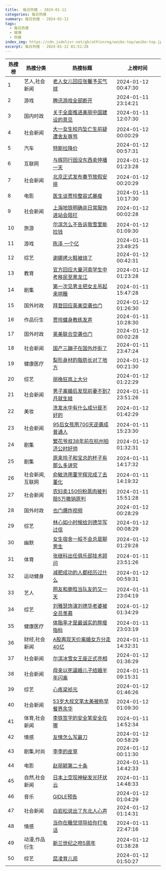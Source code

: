 ```yaml
---
title:  每日热搜 - 2024-01-12
categories: 每日热搜
summary: 每日热搜 - 2024-01-12
tags:
  - 每日热搜
  - 微博
  - 热搜
index_img: https://cdn.jsdelivr.net/gh/athlonreg/weibo-top/weibo-top.jpeg
excerpt: 每日热搜 - 2024-01-12 01:51:28
---
```


| 热搜榜 | 热搜分类 | 热搜标题 | 上榜时间 |
| --- | --- | --- | --- |
| 1 | 艺人,社会新闻 | [老人女儿回应张馨予买气球](https://s.weibo.com/weibo%3Fq%3D%2523%E8%80%81%E4%BA%BA%E5%A5%B3%E5%84%BF%E5%9B%9E%E5%BA%94%E5%BC%A0%E9%A6%A8%E4%BA%88%E4%B9%B0%E6%B0%94%E7%90%83%2523) | 2024-01-12 00:47:30 | 
| 2 | 游戏 | [腾讯游戏全部断开](https://s.weibo.com/weibo%3Fq%3D%2523%E8%85%BE%E8%AE%AF%E6%B8%B8%E6%88%8F%E5%85%A8%E9%83%A8%E6%96%AD%E5%BC%80%2523) | 2024-01-11 23:14:21 | 
| 3 | 国内时政 | [关于全面推进美丽中国建设的意见](https://s.weibo.com/weibo%3Fq%3D%2523%E5%85%B3%E4%BA%8E%E5%85%A8%E9%9D%A2%E6%8E%A8%E8%BF%9B%E7%BE%8E%E4%B8%BD%E4%B8%AD%E5%9B%BD%E5%BB%BA%E8%AE%BE%E7%9A%84%E6%84%8F%E8%A7%81%2523) | 2024-01-11 12:07:30 | 
| 4 | 社会新闻 | [大一女生校内坠亡生前疑遭舍友辱骂](https://s.weibo.com/weibo%3Fq%3D%2523%E5%A4%A7%E4%B8%80%E5%A5%B3%E7%94%9F%E6%A0%A1%E5%86%85%E5%9D%A0%E4%BA%A1%E7%94%9F%E5%89%8D%E7%96%91%E9%81%AD%E8%88%8D%E5%8F%8B%E8%BE%B1%E9%AA%82%2523) | 2024-01-12 00:00:29 | 
| 5 | 汽车 | [特斯拉降价](https://s.weibo.com/weibo%3Fq%3D%2523%E7%89%B9%E6%96%AF%E6%8B%89%E9%99%8D%E4%BB%B7%2523) | 2024-01-12 00:57:31 | 
| 6 | 互联网 | [与辉同行因没东西卖停播一天](https://s.weibo.com/weibo%3Fq%3D%2523%E4%B8%8E%E8%BE%89%E5%90%8C%E8%A1%8C%E5%9B%A0%E6%B2%A1%E4%B8%9C%E8%A5%BF%E5%8D%96%E5%81%9C%E6%92%AD%E4%B8%80%E5%A4%A9%2523) | 2024-01-12 01:23:28 | 
| 7 | 社会新闻 | [北京正式发布春节放假安排](https://s.weibo.com/weibo%3Fq%3D%2523%E5%8C%97%E4%BA%AC%E6%AD%A3%E5%BC%8F%E5%8F%91%E5%B8%83%E6%98%A5%E8%8A%82%E6%94%BE%E5%81%87%E5%AE%89%E6%8E%92%2523) | 2024-01-12 00:20:29 | 
| 8 | 电影 | [医生谈贾玲整容式暴瘦](https://s.weibo.com/weibo%3Fq%3D%2523%E5%8C%BB%E7%94%9F%E8%B0%88%E8%B4%BE%E7%8E%B2%E6%95%B4%E5%AE%B9%E5%BC%8F%E6%9A%B4%E7%98%A6%2523) | 2024-01-11 10:17:30 | 
| 9 | 社会新闻 | [上海地铁明确非日常服饰进站会阻拦](https://s.weibo.com/weibo%3Fq%3D%2523%E4%B8%8A%E6%B5%B7%E5%9C%B0%E9%93%81%E6%98%8E%E7%A1%AE%E9%9D%9E%E6%97%A5%E5%B8%B8%E6%9C%8D%E9%A5%B0%E8%BF%9B%E7%AB%99%E4%BC%9A%E9%98%BB%E6%8B%A6%2523) | 2024-01-12 00:02:28 | 
| 10 | 旅游 | [尔滨怎么不告诉我雪里能捡钱](https://s.weibo.com/weibo%3Fq%3D%2523%E5%B0%94%E6%BB%A8%E6%80%8E%E4%B9%88%E4%B8%8D%E5%91%8A%E8%AF%89%E6%88%91%E9%9B%AA%E9%87%8C%E8%83%BD%E6%8D%A1%E9%92%B1%2523) | 2024-01-12 01:09:30 | 
| 11 | 游戏 | [陈泽 一个亿](https://s.weibo.com/weibo%3Fq%3D%2523%E9%99%88%E6%B3%BD%20%E4%B8%80%E4%B8%AA%E4%BA%BF%2523) | 2024-01-11 23:49:25 | 
| 12 | 综艺 | [谢娜烤火鞋被烧了](https://s.weibo.com/weibo%3Fq%3D%2523%E8%B0%A2%E5%A8%9C%E7%83%A4%E7%81%AB%E9%9E%8B%E8%A2%AB%E7%83%A7%E4%BA%86%2523) | 2024-01-12 00:42:31 | 
| 13 | 教育 | [官方回应大量河南学生中考移民至黑龙江](https://s.weibo.com/weibo%3Fq%3D%2523%E5%AE%98%E6%96%B9%E5%9B%9E%E5%BA%94%E5%A4%A7%E9%87%8F%E6%B2%B3%E5%8D%97%E5%AD%A6%E7%94%9F%E4%B8%AD%E8%80%83%E7%A7%BB%E6%B0%91%E8%87%B3%E9%BB%91%E9%BE%99%E6%B1%9F%2523) | 2024-01-12 01:23:28 | 
| 14 | 剧集 | [第一次见男主把女主吊起来哄睡](https://s.weibo.com/weibo%3Fq%3D%2523%E7%AC%AC%E4%B8%80%E6%AC%A1%E8%A7%81%E7%94%B7%E4%B8%BB%E6%8A%8A%E5%A5%B3%E4%B8%BB%E5%90%8A%E8%B5%B7%E6%9D%A5%E5%93%84%E7%9D%A1%2523) | 2024-01-11 15:47:28 | 
| 15 | 国外时政 | [拜登回应英美空袭也门](https://s.weibo.com/weibo%3Fq%3D%2523%E6%8B%9C%E7%99%BB%E5%9B%9E%E5%BA%94%E8%8B%B1%E7%BE%8E%E7%A9%BA%E8%A2%AD%E4%B9%9F%E9%97%A8%2523) | 2024-01-12 01:26:30 | 
| 16 | 作品衍生 | [贾玲健身教练发声](https://s.weibo.com/weibo%3Fq%3D%2523%E8%B4%BE%E7%8E%B2%E5%81%A5%E8%BA%AB%E6%95%99%E7%BB%83%E5%8F%91%E5%A3%B0%2523) | 2024-01-11 10:28:30 | 
| 17 | 国外时政 | [英美联合空袭也门](https://s.weibo.com/weibo%3Fq%3D%2523%E8%8B%B1%E7%BE%8E%E8%81%94%E5%90%88%E7%A9%BA%E8%A2%AD%E4%B9%9F%E9%97%A8%2523) | 2024-01-12 00:02:28 | 
| 18 | 社会新闻 | [国产三蹦子在国外炸街了](https://s.weibo.com/weibo%3Fq%3D%2523%E5%9B%BD%E4%BA%A7%E4%B8%89%E8%B9%A6%E5%AD%90%E5%9C%A8%E5%9B%BD%E5%A4%96%E7%82%B8%E8%A1%97%E4%BA%86%2523) | 2024-01-11 23:47:24 | 
| 19 | 健康医疗 | [梨形身材的脂肪长对了地方](https://s.weibo.com/weibo%3Fq%3D%2523%E6%A2%A8%E5%BD%A2%E8%BA%AB%E6%9D%90%E7%9A%84%E8%84%82%E8%82%AA%E9%95%BF%E5%AF%B9%E4%BA%86%E5%9C%B0%E6%96%B9%2523) | 2024-01-12 00:21:30 | 
| 20 | 综艺 | [丽挽狂岚上大分](https://s.weibo.com/weibo%3Fq%3D%2523%E4%B8%BD%E6%8C%BD%E7%8B%82%E5%B2%9A%E4%B8%8A%E5%A4%A7%E5%88%86%2523) | 2024-01-12 01:22:29 | 
| 21 | 社会新闻 | [男子离婚后发现前妻不到7月就生娃](https://s.weibo.com/weibo%3Fq%3D%2523%E7%94%B7%E5%AD%90%E7%A6%BB%E5%A9%9A%E5%90%8E%E5%8F%91%E7%8E%B0%E5%89%8D%E5%A6%BB%E4%B8%8D%E5%88%B07%E6%9C%88%E5%B0%B1%E7%94%9F%E5%A8%83%2523) | 2024-01-11 23:51:26 | 
| 22 | 美妆 | [洗发水中有什么成分是不好的](https://s.weibo.com/weibo%3Fq%3D%2523%E6%B4%97%E5%8F%91%E6%B0%B4%E4%B8%AD%E6%9C%89%E4%BB%80%E4%B9%88%E6%88%90%E5%88%86%E6%98%AF%E4%B8%8D%E5%A5%BD%E7%9A%84%2523) | 2024-01-12 01:42:29 | 
| 23 | 社会新闻 | [95后女孩用700天逆袭成普通人](https://s.weibo.com/weibo%3Fq%3D%252395%E5%90%8E%E5%A5%B3%E5%AD%A9%E7%94%A8700%E5%A4%A9%E9%80%86%E8%A2%AD%E6%88%90%E6%99%AE%E9%80%9A%E4%BA%BA%2523) | 2024-01-11 15:23:30 | 
| 24 | 剧集 | [繁花爷叔38年前在杭州拍济公时好帅](https://s.weibo.com/weibo%3Fq%3D%2523%E7%B9%81%E8%8A%B1%E7%88%B7%E5%8F%9438%E5%B9%B4%E5%89%8D%E5%9C%A8%E6%9D%AD%E5%B7%9E%E6%8B%8D%E6%B5%8E%E5%85%AC%E6%97%B6%E5%A5%BD%E5%B8%85%2523) | 2024-01-12 01:32:31 | 
| 25 | 剧集 | [原来玲子和宝总的杯子有那么多讲究](https://s.weibo.com/weibo%3Fq%3D%2523%E5%8E%9F%E6%9D%A5%E7%8E%B2%E5%AD%90%E5%92%8C%E5%AE%9D%E6%80%BB%E7%9A%84%E6%9D%AF%E5%AD%90%E6%9C%89%E9%82%A3%E4%B9%88%E5%A4%9A%E8%AE%B2%E7%A9%B6%2523) | 2024-01-11 14:17:32 | 
| 26 | 社会新闻,互联网 | [俞敏洪用董宇辉完成了去董化](https://s.weibo.com/weibo%3Fq%3D%2523%E4%BF%9E%E6%95%8F%E6%B4%AA%E7%94%A8%E8%91%A3%E5%AE%87%E8%BE%89%E5%AE%8C%E6%88%90%E4%BA%86%E5%8E%BB%E8%91%A3%E5%8C%96%2523) | 2024-01-11 14:19:32 | 
| 27 | 社会新闻 | [农妇卖150份粉蒸肉被判赔5万撤销原判](https://s.weibo.com/weibo%3Fq%3D%2523%E5%86%9C%E5%A6%87%E5%8D%96150%E4%BB%BD%E7%B2%89%E8%92%B8%E8%82%89%E8%A2%AB%E5%88%A4%E8%B5%945%E4%B8%87%E6%92%A4%E9%94%80%E5%8E%9F%E5%88%A4%2523) | 2024-01-11 15:51:28 | 
| 28 | 国外时政 | [也门爆炸视频](https://s.weibo.com/weibo%3Fq%3D%2523%E4%B9%9F%E9%97%A8%E7%88%86%E7%82%B8%E8%A7%86%E9%A2%91%2523) | 2024-01-12 00:28:29 | 
| 29 | 综艺 | [林心如小时候给刘德华写过信](https://s.weibo.com/weibo%3Fq%3D%2523%E6%9E%97%E5%BF%83%E5%A6%82%E5%B0%8F%E6%97%B6%E5%80%99%E7%BB%99%E5%88%98%E5%BE%B7%E5%8D%8E%E5%86%99%E8%BF%87%E4%BF%A1%2523) | 2024-01-12 00:08:29 | 
| 30 | 幽默 | [女生宿舍一般不会总是聊男生](https://s.weibo.com/weibo%3Fq%3D%2523%E5%A5%B3%E7%94%9F%E5%AE%BF%E8%88%8D%E4%B8%80%E8%88%AC%E4%B8%8D%E4%BC%9A%E6%80%BB%E6%98%AF%E8%81%8A%E7%94%B7%E7%94%9F%2523) | 2024-01-12 01:29:28 | 
| 31 | 体育 | [张继科出任俱乐部技术顾问](https://s.weibo.com/weibo%3Fq%3D%2523%E5%BC%A0%E7%BB%A7%E7%A7%91%E5%87%BA%E4%BB%BB%E4%BF%B1%E4%B9%90%E9%83%A8%E6%8A%80%E6%9C%AF%E9%A1%BE%E9%97%AE%2523) | 2024-01-11 23:51:26 | 
| 32 | 运动健身 | [减肥成功的人都经历过什么](https://s.weibo.com/weibo%3Fq%3D%2523%E5%87%8F%E8%82%A5%E6%88%90%E5%8A%9F%E7%9A%84%E4%BA%BA%E9%83%BD%E7%BB%8F%E5%8E%86%E8%BF%87%E4%BB%80%E4%B9%88%2523) | 2024-01-12 00:59:31 | 
| 33 | 艺人 | [网友和鹿晗当队友的又一天](https://s.weibo.com/weibo%3Fq%3D%2523%E7%BD%91%E5%8F%8B%E5%92%8C%E9%B9%BF%E6%99%97%E5%BD%93%E9%98%9F%E5%8F%8B%E7%9A%84%E5%8F%88%E4%B8%80%E5%A4%A9%2523) | 2024-01-11 23:04:19 | 
| 34 | 综艺 | [刘雅瑟饰演刘德华老婆被全员羡慕](https://s.weibo.com/weibo%3Fq%3D%2523%E5%88%98%E9%9B%85%E7%91%9F%E9%A5%B0%E6%BC%94%E5%88%98%E5%BE%B7%E5%8D%8E%E8%80%81%E5%A9%86%E8%A2%AB%E5%85%A8%E5%91%98%E7%BE%A1%E6%85%95%2523) | 2024-01-12 01:34:29 | 
| 35 | 健康医疗 | [体脂率才是最诚实的胖瘦指标](https://s.weibo.com/weibo%3Fq%3D%2523%E4%BD%93%E8%84%82%E7%8E%87%E6%89%8D%E6%98%AF%E6%9C%80%E8%AF%9A%E5%AE%9E%E7%9A%84%E8%83%96%E7%98%A6%E6%8C%87%E6%A0%87%2523) | 2024-01-11 23:03:19 | 
| 36 | 财经,社会新闻 | [A股再现天价离婚女方分走40亿](https://s.weibo.com/weibo%3Fq%3D%2523A%E8%82%A1%E5%86%8D%E7%8E%B0%E5%A4%A9%E4%BB%B7%E7%A6%BB%E5%A9%9A%E5%A5%B3%E6%96%B9%E5%88%86%E8%B5%B040%E4%BA%BF%2523) | 2024-01-11 14:32:31 | 
| 37 | 社会新闻 | [尔滨冰雪女王座正式亮相](https://s.weibo.com/weibo%3Fq%3D%2523%E5%B0%94%E6%BB%A8%E5%86%B0%E9%9B%AA%E5%A5%B3%E7%8E%8B%E5%BA%A7%E6%AD%A3%E5%BC%8F%E4%BA%AE%E7%9B%B8%2523) | 2024-01-12 01:36:29 | 
| 38 | 社会新闻 | [母亲以死逼婚儿子结婚半年闪离](https://s.weibo.com/weibo%3Fq%3D%2523%E6%AF%8D%E4%BA%B2%E4%BB%A5%E6%AD%BB%E9%80%BC%E5%A9%9A%E5%84%BF%E5%AD%90%E7%BB%93%E5%A9%9A%E5%8D%8A%E5%B9%B4%E9%97%AA%E7%A6%BB%2523) | 2024-01-11 09:15:31 | 
| 39 | 综艺 | [心疼梁祯元](https://s.weibo.com/weibo%3Fq%3D%2523%E5%BF%83%E7%96%BC%E6%A2%81%E7%A5%AF%E5%85%83%2523) | 2024-01-12 01:46:26 | 
| 40 | 社会新闻 | [53岁大叔文笔太美被称早餐界余华](https://s.weibo.com/weibo%3Fq%3D%252353%E5%B2%81%E5%A4%A7%E5%8F%94%E6%96%87%E7%AC%94%E5%A4%AA%E7%BE%8E%E8%A2%AB%E7%A7%B0%E6%97%A9%E9%A4%90%E7%95%8C%E4%BD%99%E5%8D%8E%2523) | 2024-01-12 01:09:30 | 
| 41 | 体育,社会新闻 | [李铁签字的安全笔安全在哪](https://s.weibo.com/weibo%3Fq%3D%2523%E6%9D%8E%E9%93%81%E7%AD%BE%E5%AD%97%E7%9A%84%E5%AE%89%E5%85%A8%E7%AC%94%E5%AE%89%E5%85%A8%E5%9C%A8%E5%93%AA%2523) | 2024-01-11 14:52:34 | 
| 42 | 情感 | [友情怎么写最刀](https://s.weibo.com/weibo%3Fq%3D%2523%E5%8F%8B%E6%83%85%E6%80%8E%E4%B9%88%E5%86%99%E6%9C%80%E5%88%80%2523) | 2024-01-12 00:58:29 | 
| 43 | 剧集,时尚 | [李李的皮草](https://s.weibo.com/weibo%3Fq%3D%2523%E6%9D%8E%E6%9D%8E%E7%9A%84%E7%9A%AE%E8%8D%89%2523) | 2024-01-12 00:11:30 | 
| 44 | 电影 | [赵丽颖第二十条](https://s.weibo.com/weibo%3Fq%3D%2523%E8%B5%B5%E4%B8%BD%E9%A2%96%E7%AC%AC%E4%BA%8C%E5%8D%81%E6%9D%A1%2523) | 2024-01-11 14:42:33 | 
| 45 | 自然,社会新闻 | [日本上空现神秘发光环状云](https://s.weibo.com/weibo%3Fq%3D%2523%E6%97%A5%E6%9C%AC%E4%B8%8A%E7%A9%BA%E7%8E%B0%E7%A5%9E%E7%A7%98%E5%8F%91%E5%85%89%E7%8E%AF%E7%8A%B6%E4%BA%91%2523) | 2024-01-11 14:48:33 | 
| 46 | 音乐 | [GIDLE预告](https://s.weibo.com/weibo%3Fq%3D%2523GIDLE%E9%A2%84%E5%91%8A%2523) | 2024-01-12 01:04:29 | 
| 47 | 社会新闻 | [白岩松说出了东北人心声](https://s.weibo.com/weibo%3Fq%3D%2523%E7%99%BD%E5%B2%A9%E6%9D%BE%E8%AF%B4%E5%87%BA%E4%BA%86%E4%B8%9C%E5%8C%97%E4%BA%BA%E5%BF%83%E5%A3%B0%2523) | 2024-01-12 01:14:31 | 
| 48 | 情感 | [当你在睡觉领导给你打电话](https://s.weibo.com/weibo%3Fq%3D%2523%E5%BD%93%E4%BD%A0%E5%9C%A8%E7%9D%A1%E8%A7%89%E9%A2%86%E5%AF%BC%E7%BB%99%E4%BD%A0%E6%89%93%E7%94%B5%E8%AF%9D%2523) | 2024-01-11 22:47:16 | 
| 49 | 动漫,作品衍生 | [新兰世纪之吻5周年](https://s.weibo.com/weibo%3Fq%3D%2523%E6%96%B0%E5%85%B0%E4%B8%96%E7%BA%AA%E4%B9%8B%E5%90%BB5%E5%91%A8%E5%B9%B4%2523) | 2024-01-12 01:38:28 | 
| 50 | 综艺 | [昆凌育儿观](https://s.weibo.com/weibo%3Fq%3D%2523%E6%98%86%E5%87%8C%E8%82%B2%E5%84%BF%E8%A7%82%2523) | 2024-01-12 01:50:27 | 
